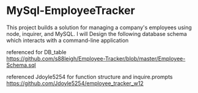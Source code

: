# MySql-EmployeeTracker
This project builds a solution for managing a company's employees using node, inquirer, and MySQL. I will Design the following database schema which interacts with a command-line application


referenced  for DB_table     
https://github.com/s88leigh/Employee-Tracker/blob/master/Employee-Schema.sql

referenced Jdoyle5254 for function structure and inquire.prompts
https://github.com/Jdoyle5254/employee_tracker_w12
